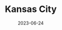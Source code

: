 ---
title: "Kansas City"
cc-type: city
date: 2023-06-24
hashtag: "kansas-city"
state:
  - Missouri
tags:
  - city
  - Missouri
---